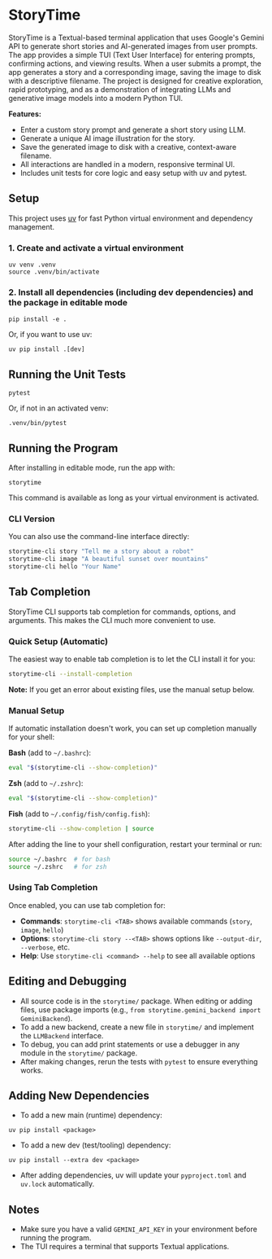 # StoryTime

StoryTime is a Textual-based terminal application that uses Google's Gemini API to generate short stories and AI-generated images from user prompts. The app provides a simple TUI (Text User Interface) for entering prompts, confirming actions, and viewing results. When a user submits a prompt, the app generates a story and a corresponding image, saving the image to disk with a descriptive filename. The project is designed for creative exploration, rapid prototyping, and as a demonstration of integrating LLMs and generative image models into a modern Python TUI.

**Features:**
- Enter a custom story prompt and generate a short story using LLM.
- Generate a unique AI image illustration for the story.
- Save the generated image to disk with a creative, context-aware filename.
- All interactions are handled in a modern, responsive terminal UI.
- Includes unit tests for core logic and easy setup with uv and pytest.

## Setup

This project uses [uv](https://github.com/astral-sh/uv) for fast Python virtual environment and dependency management.

### 1. Create and activate a virtual environment

```
uv venv .venv
source .venv/bin/activate
```

### 2. Install all dependencies (including dev dependencies) and the package in editable mode

```
pip install -e .
```

Or, if you want to use uv:

```
uv pip install .[dev]
```

## Running the Unit Tests

```
pytest
```

Or, if not in an activated venv:

```
.venv/bin/pytest
```

## Running the Program

After installing in editable mode, run the app with:

```
storytime
```

This command is available as long as your virtual environment is activated.

### CLI Version

You can also use the command-line interface directly:

```bash
storytime-cli story "Tell me a story about a robot"
storytime-cli image "A beautiful sunset over mountains"
storytime-cli hello "Your Name"
```

## Tab Completion

StoryTime CLI supports tab completion for commands, options, and arguments. This makes the CLI much more convenient to use.

### Quick Setup (Automatic)

The easiest way to enable tab completion is to let the CLI install it for you:

```bash
storytime-cli --install-completion
```

**Note:** If you get an error about existing files, use the manual setup below.

### Manual Setup

If automatic installation doesn't work, you can set up completion manually for your shell:

**Bash** (add to `~/.bashrc`):
```bash
eval "$(storytime-cli --show-completion)"
```

**Zsh** (add to `~/.zshrc`):
```bash
eval "$(storytime-cli --show-completion)"
```

**Fish** (add to `~/.config/fish/config.fish`):
```bash
storytime-cli --show-completion | source
```

After adding the line to your shell configuration, restart your terminal or run:
```bash
source ~/.bashrc  # for bash
source ~/.zshrc   # for zsh
```

### Using Tab Completion

Once enabled, you can use tab completion for:

- **Commands**: `storytime-cli <TAB>` shows available commands (`story`, `image`, `hello`)
- **Options**: `storytime-cli story --<TAB>` shows options like `--output-dir`, `--verbose`, etc.
- **Help**: Use `storytime-cli <command> --help` to see all available options

## Editing and Debugging

- All source code is in the `storytime/` package. When editing or adding files, use package imports (e.g., `from storytime.gemini_backend import GeminiBackend`).
- To add a new backend, create a new file in `storytime/` and implement the `LLMBackend` interface.
- To debug, you can add print statements or use a debugger in any module in the `storytime/` package.
- After making changes, rerun the tests with `pytest` to ensure everything works.

## Adding New Dependencies

- To add a new main (runtime) dependency:

```
uv pip install <package>
```

- To add a new dev (test/tooling) dependency:

```
uv pip install --extra dev <package>
```

- After adding dependencies, uv will update your `pyproject.toml` and `uv.lock` automatically.

## Notes
- Make sure you have a valid `GEMINI_API_KEY` in your environment before running the program.
- The TUI requires a terminal that supports Textual applications.

